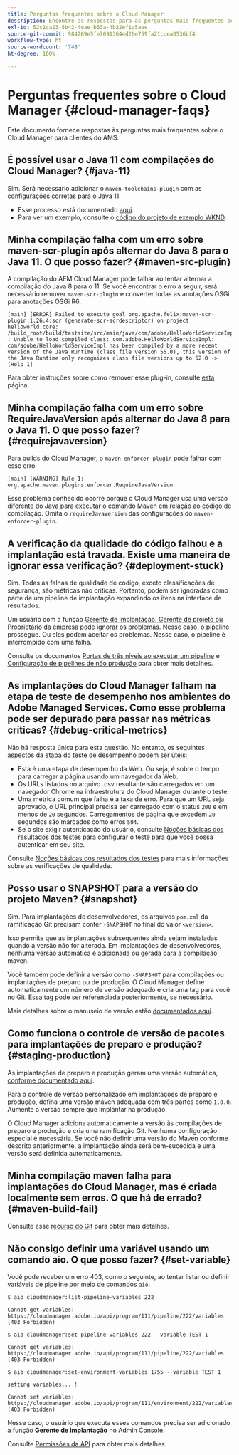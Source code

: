 ```yaml
---
title: Perguntas frequentes sobre o Cloud Manager
description: Encontre as respostas para as perguntas mais frequentes sobre o Cloud Manager para clientes do AMS.
exl-id: 52c1ca23-5b42-4eae-b63a-4b22ef1a5aee
source-git-commit: 984269e5fe70913644d26e759fa21ccea0536bf4
workflow-type: ht
source-wordcount: '748'
ht-degree: 100%

---
```



# Perguntas frequentes sobre o Cloud Manager {#cloud-manager-faqs}

Este documento fornece respostas às perguntas mais frequentes sobre o Cloud Manager para clientes do AMS.

## É possível usar o Java 11 com compilações do Cloud Manager? {#java-11}

Sim. Será necessário adicionar o `maven-toolchains-plugin` com as configurações corretas para o Java 11.

* Esse processo está documentado [aqui](/help/getting-started/using-the-wizard.md).
* Para ver um exemplo, consulte o [código do projeto de exemplo WKND](https://github.com/adobe/aem-guides-wknd/commit/6cb5238cb6b932735dcf91b21b0d835ae3a7fe75).

## Minha compilação falha com um erro sobre maven-scr-plugin após alternar do Java 8 para o Java 11. O que posso fazer? {#maven-src-plugin}

A compilação do AEM Cloud Manager pode falhar ao tentar alternar a compilação do Java 8 para o 11. Se você encontrar o erro a seguir, será necessário remover `maven-scr-plugin` e converter todas as anotações OSGi para anotações OSGi R6.

```text
[main] [ERROR] Failed to execute goal org.apache.felix:maven-scr-plugin:1.26.4:scr (generate-scr-scrdescriptor) on project helloworld.core: /build_root/build/testsite/src/main/java/com/adobe/HelloWorldServiceImpl.java : Unable to load compiled class: com.adobe.HelloWorldServiceImpl: com/adobe/HelloWorldServiceImpl has been compiled by a more recent version of the Java Runtime (class file version 55.0), this version of the Java Runtime only recognizes class file versions up to 52.0 -> [Help 1]
```

Para obter instruções sobre como remover esse plug-in, consulte [esta](https://cqdump.joerghoh.de/2019/01/03/from-scr-annotations-to-osgi-annotations/) página.

## Minha compilação falha com um erro sobre RequireJavaVersion após alternar do Java 8 para o Java 11. O que posso fazer? {#requirejavaversion}

Para builds do Cloud Manager, o `maven-enforcer-plugin` pode falhar com esse erro

```text
[main] [WARNING] Rule 1: org.apache.maven.plugins.enforcer.RequireJavaVersion
```

Esse problema conhecido ocorre porque o Cloud Manager usa uma versão diferente do Java para executar o comando Maven em relação ao código de compilação. Omita o `requireJavaVersion` das configurações do `maven-enforcer-plugin`.

## A verificação da qualidade do código falhou e a implantação está travada. Existe uma maneira de ignorar essa verificação? {#deployment-stuck}

Sim. Todas as falhas de qualidade de código, exceto classificações de segurança, são métricas não críticas. Portanto, podem ser ignoradas como parte de um pipeline de implantação expandindo os itens na interface de resultados.

Um usuário com a função [Gerente de implantação, Gerente de projeto ou Proprietário da empresa](/help/requirements/users-and-roles.md#role-definitions) pode ignorar os problemas. Nesse caso, o pipeline prossegue. Ou eles podem aceitar os problemas. Nesse caso, o pipeline é interrompido com uma falha.

Consulte os documentos [Portas de três níveis ao executar um pipeline](/help/using/code-quality-testing.md#three-tier-gates-while-running-a-pipeline) e [Configuração de pipelines de não produção](/help/using/non-production-pipelines.md#understanding-the-flow) para obter mais detalhes.

## As implantações do Cloud Manager falham na etapa de teste de desempenho nos ambientes do Adobe Managed Services. Como esse problema pode ser depurado para passar nas métricas críticas? {#debug-critical-metrics}

Não há resposta única para esta questão. No entanto, os seguintes aspectos da etapa do teste de desempenho podem ser úteis:

* Esta é uma etapa de desempenho da Web. Ou seja, é sobre o tempo para carregar a página usando um navegador da Web.
* Os URLs listados no arquivo .csv resultante são carregados em um navegador Chrome na infraestrutura do Cloud Manager durante o teste.
* Uma métrica comum que falha é a taxa de erro. Para que um URL seja aprovado, o URL principal precisa ser carregado com o status `200` e em menos de `20` segundos. Carregamentos de página que excedem `20` segundos são marcados como erros `504`.
* Se o site exigir autenticação do usuário, consulte [Noções básicas dos resultados dos testes](/help/using/code-quality-testing.md#authenticated-performance-testing) para configurar o teste para que você possa autenticar em seu site.

Consulte [Noções básicas dos resultados dos testes](/help/using/code-quality-testing.md) para mais informações sobre as verificações de qualidade.

## Posso usar o SNAPSHOT para a versão do projeto Maven? {#snapshot}

Sim. Para implantações de desenvolvedores, os arquivos `pom.xml` da ramificação Git precisam conter `-SNAPSHOT` no final do valor `<version>`.

Isso permite que as implantações subsequentes ainda sejam instaladas quando a versão não for alterada. Em implantações de desenvolvedores, nenhuma versão automática é adicionada ou gerada para a compilação maven.

Você também pode definir a versão como `-SNAPSHOT` para compilações ou implantações de preparo ou de produção. O Cloud Manager define automaticamente um número de versão adequado e cria uma tag para você no Git. Essa tag pode ser referenciada posteriormente, se necessário.

Mais detalhes sobre o manuseio de versão estão [documentados aqui](https://experienceleague.adobe.com/pt-br/docs/experience-manager-cloud-service/content/implementing/using-cloud-manager/managing-code/project-version-handling).

## Como funciona o controle de versão de pacotes para implantações de preparo e produção? {#staging-production}

As implantações de preparo e produção geram uma versão automática, [conforme documentado aqui](/help/managing-code/maven-project-version.md).

Para o controle de versão personalizado em implantações de preparo e produção, defina uma versão maven adequada com três partes como `1.0.0`. Aumente a versão sempre que implantar na produção.

O Cloud Manager adiciona automaticamente a versão às compilações de preparo e produção e cria uma ramificação Git. Nenhuma configuração especial é necessária. Se você não definir uma versão do Maven conforme descrito anteriormente, a implantação ainda será bem-sucedida e uma versão será definida automaticamente.

## Minha compilação maven falha para implantações do Cloud Manager, mas é criada localmente sem erros. O que há de errado? {#maven-build-fail}

Consulte esse [recurso do Git](https://github.com/cqsupport/cloud-manager/blob/main/cm-build-step-fails.md) para obter mais detalhes.

## Não consigo definir uma variável usando um comando aio. O que posso fazer? {#set-variable}

Você pode receber um erro 403, como o seguinte, ao tentar listar ou definir variáveis de pipeline por meio de comandos `aio`.

```shell
$ aio cloudmanager:list-pipeline-variables 222

Cannot get variables: https://cloudmanager.adobe.io/api/program/111/pipeline/222/variables (403 Forbidden)

$ aio cloudmanager:set-pipeline-variables 222 --variable TEST 1

Cannot get variables: https://cloudmanager.adobe.io/api/program/111/pipeline/222/variables (403 Forbidden)

$ aio cloudmanager:set-environment-variables 1755 --variable TEST 1

setting variables... !

Cannot set variables: https://cloudmanager.adobe.io/api/program/111/environment/222/variables (403 Forbidden)
```

Nesse caso, o usuário que executa esses comandos precisa ser adicionado à função **Gerente de implantação** no Admin Console.

Consulte [Permissões da API](https://developer.adobe.com/experience-cloud/cloud-manager/guides/getting-started/permissions/) para obter mais detalhes.
